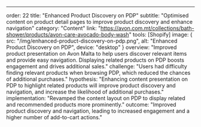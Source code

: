 ---
order: 22
title: "Enhanced Product Discovery on PDP"
subtitle: "Optimised content on product detail pages to improve product discovery and enhance navigation"
category: "Content"
link: "https://avon.com.mt/collections/bath-shower/products/avon-care-avocado-body-wash"
tools: [Shopify]
image: {
    src: "/img/enhanced-product-discovery-on-pdp.png",
    alt: "Enhanced Product Discovery on PDP",
    device: "desktop"
}
overview: "Improved product presentation on Avon Malta to help users discover relevant items and provide easy navigation. Displaying related products on PDP boosts engagement and drives additional sales."
challenge: "Users had difficulty finding relevant products when browsing PDP, which reduced the chances of additional purchases."
hypothesis: "Enhancing content presentation on PDP to highlight related products will improve product discovery and navigation, and increase the likelihood of additional purchases."
implementation: "Revamped the content layout on PDP to display related and recommended products more prominently."
outcome: "Improved product discovery and navigation, leading to increased engagement and a higher number of add-to-cart actions."